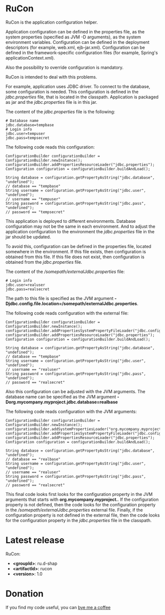 # RuCon
RuCon is the application configuration helper.

Application configuration can be defined in the properties file, as the system properties (specified as JVM -D arguments), as the system environment variables.
Configuration can be defined in the deployment descriptors (for example, web.xml, ejb-jar.xml).
Configuration can be defined in the framework-specific configuration files (for example, Spring's applicationContext.xml).

Also the possibility to override configuration is mandatory.

RuCon is intended to deal with this problems.

For example, application uses JDBC driver.
To connect to the database, some configuration is needed.
This configuration is defined in the *jdbc.properties* file, that is located in the classpath.
Application is packaged as jar and the *jdbc.properties* file is in this jar.

The content of the *jdbc.properties* file is the following:
```
# Database name
jdbc.database=tempbase
# Login info
jdbc.user=tempuser
jdbc.pass=tempsecret
```

The following code reads this configuration:
```
ConfigurationBuilder configurationBuilder = ConfigurationBuilder.newInstance();
configurationBuilder.addPropertiesResourceLoader("jdbc.properties");
Configuration configuration = configurationBuilder.buildAndLoad();

String database = configuration.getPropertyAsString("jdbc.database", "undefined");
// database == "tempbase"
String username = configuration.getPropertyAsString("jdbc.user", "undefined");
// username == "tempuser"
String password = configuration.getPropertyAsString("jdbc.pass", "undefined");
// password == "tempsecret"
```

This application is deployed to different environments.
Database configuration may not be the same in each environment.
And to adjust the application configuration to the environment the *jdbc.properties* file in the jar should be updated.

To avoid this, configuration can be defined in the properties file, located somewhere in the environment.
If this file exists, then configuration is obtained from this file.
If this file does not exist, then configuration is obtained from the *jdbc.properties* file.

The content of the */somepath/externalJdbc.properties* file:
```
# Login info
jdbc.user=realuser
jdbc.pass=realsecret
```

The path to this file is specified as the JVM argument **-Djdbc.config.file.location=/somepath/externalJdbc.properties**.

The following code reads configuration with the external file:
```
ConfigurationBuilder configurationBuilder = ConfigurationBuilder.newInstance();
configurationBuilder.addPropertiesSystemPropertyFileLoader("jdbc.config.file.location");
configurationBuilder.addPropertiesResourceLoader("jdbc.properties");
Configuration configuration = configurationBuilder.buildAndLoad();

String database = configuration.getPropertyAsString("jdbc.database", "undefined");
// database == "tempbase"
String username = configuration.getPropertyAsString("jdbc.user", "undefined");
// username == "realuser"
String password = configuration.getPropertyAsString("jdbc.pass", "undefined");
// password == "realsecret"
```

Also this configuration can be adjusted with the JVM arguments.
The database name can be specified as the JVM argument **-Dorg.mycompany.myproject.jdbc.database=realbase**

The following code reads configuration with the JVM arguments:
```
ConfigurationBuilder configurationBuilder = ConfigurationBuilder.newInstance();
configurationBuilder.addSystemPropertiesLoader("org.mycompany.myproject.");
configurationBuilder.addPropertiesSystemPropertyFileLoader("jdbc.config.file.location");
configurationBuilder.addPropertiesResourceLoader("jdbc.properties");
Configuration configuration = configurationBuilder.buildAndLoad();

String database = configuration.getPropertyAsString("jdbc.database", "undefined");
// database == "realbase"
String username = configuration.getPropertyAsString("jdbc.user", "undefined");
// username == "realuser"
String password = configuration.getPropertyAsString("jdbc.pass", "undefined");
// password == "realsecret"
```

This final code looks first looks for the configuration property in the JVM arguments that starts with **org.mycompany.myproject.**.
If the configuration property is not defined, then the code looks for the configuration property in the */somepath/externalJdbc.properties* external file.
Finally, if the configuration property is not defined in the external file, then the code looks for the configuration property in the *jdbc.properties* file in the classpath.

# Latest release
RuCon:
* **&lt;groupId&gt;**: ru.d-shap
* **&lt;artifactId&gt;**: rucon
* **&lt;version&gt;**: 1.0

# Donation
If you find my code useful, you can [bye me a coffee](https://www.paypal.me/dshapovalov)
